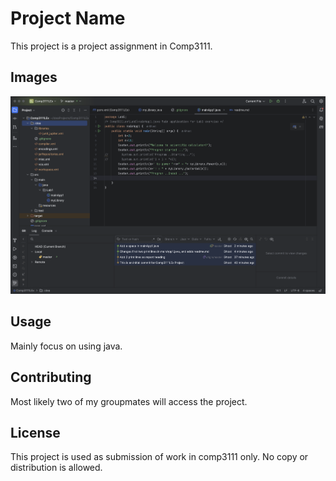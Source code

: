 # Project Name

This project is a project assignment in Comp3111.

## Images
![Example Image](../capture_screen.png)
## Usage

Mainly focus on using java.

## Contributing

Most likely two of my groupmates will access the project.

## License

This project is used as submission of work in comp3111 only. No copy or distribution is allowed.